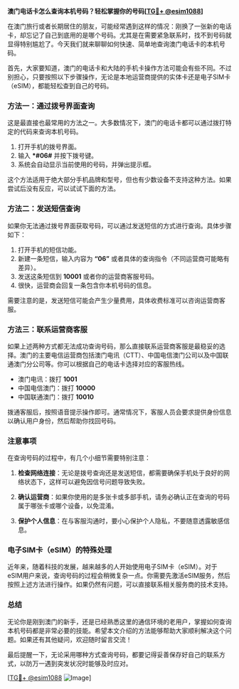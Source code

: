 **澳门电话卡怎么查询本机号码？轻松掌握你的号码[[TG💪+ @esim1088](https://t.me/s/esim1088)]**

在澳门旅行或者长期居住的朋友，可能经常遇到这样的情况：刚换了一张新的电话卡，却忘记了自己到底用的是哪个号码。尤其是在需要紧急联系时，找不到号码就显得特别尴尬了。今天我们就来聊聊如何快速、简单地查询澳门电话卡的本机号码。

首先，大家要知道，澳门的电话卡和大陆的手机卡操作方法可能会有些不同。不过别担心，只要按照以下步骤操作，无论是本地运营商提供的实体卡还是电子SIM卡（eSIM），都能轻松查到自己的号码。

### 方法一：通过拨号界面查询

这是最直接也最常用的方法之一。大多数情况下，澳门的电话卡都可以通过拨打特定的代码来查询本机号码。

1. 打开手机的拨号界面。
2. 输入 **\*#06#** 并按下拨号键。
3. 系统会自动显示当前使用的号码，并弹出提示框。

这个方法适用于绝大部分手机品牌和型号，但也有少数设备不支持这种方法。如果尝试后没有反应，可以试试下面的方法。

### 方法二：发送短信查询

如果你无法通过拨号界面获取号码，可以通过发送短信的方式进行查询。具体步骤如下：

1. 打开手机的短信功能。
2. 新建一条短信，输入内容为 **“06”** 或者具体的查询指令（不同运营商可能略有差异）。
3. 发送这条短信到 **10001** 或者你的运营商客服号码。
4. 很快，运营商会回复一条包含你本机号码的信息。

需要注意的是，发送短信可能会产生少量费用，具体收费标准可以咨询运营商客服。

### 方法三：联系运营商客服

如果上述两种方式都无法成功查询号码，那么直接联系运营商客服是最稳妥的选择。澳门的主要电信运营商包括澳门电讯（CTT）、中国电信澳门公司以及中国联通澳门分公司等。你可以根据自己的电话卡选择对应的客服热线。

- 澳门电讯：拨打 **1001**
- 中国电信澳门：拨打 **10000**
- 中国联通澳门：拨打 **10010**

拨通客服后，按照语音提示操作即可。通常情况下，客服人员会要求提供身份信息以确认用户身份，然后帮助你找回号码。

### 注意事项

在查询号码的过程中，有几个小细节需要特别注意：

1. **检查网络连接**：无论是拨号查询还是发送短信，都需要确保手机处于良好的网络状态下，这样可以避免因信号问题导致失败。
   
2. **确认运营商**：如果你使用的是多张卡或多部手机，请务必确认正在查询的号码属于哪张卡或哪个设备，以免混淆。

3. **保护个人信息**：在与客服沟通时，要小心保护个人隐私，不要随意透露敏感信息。

### 电子SIM卡（eSIM）的特殊处理

近年来，随着科技的发展，越来越多的人开始使用电子SIM卡（eSIM）。对于eSIM用户来说，查询号码的过程会稍微复杂一点。你需要先激活eSIM服务，然后按照上述方法进行操作。如果仍然有问题，可以直接联系相关服务商的技术支持。

### 总结

无论你是刚到澳门的新手，还是已经熟悉这里的通信环境的老用户，掌握如何查询本机号码都是非常必要的技能。希望本文介绍的方法能够帮助大家顺利解决这个问题。如果还有其他疑问，欢迎随时留言交流！

最后提醒一下，无论采用哪种方式查询号码，都要记得妥善保存好自己的联系方式，以防万一遇到突发状况时能够及时应对。

[[TG💪+ @esim1088](https://t.me/s/esim1088) ![Image](https://i.postimg.cc/4NQfJmqS/Snipaste-2025-05-13-00-14-12.png)]